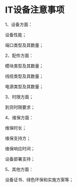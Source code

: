 # IT设备注意事项

1、设备方面：

设备性能；

端口类型及其数量；

2、配件方面：

模块类型及其数量；

线缆类型及其数量；

电源类型及其数量；

3、时限方面；

到货时限要求；

4、维保方面：

维保时长；

维保支持方；

维保响应时间；

设备部署支持；

5、其他方面：

设备证书、绿色环保和实施方案等；

